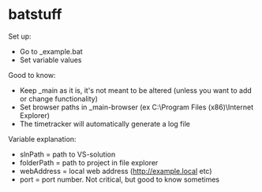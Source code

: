 # batstuff

Set up:
- Go to _example.bat
- Set variable values

Good to know:
- Keep _main as it is, it's not meant to be altered (unless you want to add or change functionality)
- Set browser paths in _main-browser (ex C:\Program Files (x86)\Internet Explorer)
- The timetracker will automatically generate a log file

Variable explanation:
* slnPath = path to VS-solution 
* folderPath = path to project in file explorer
* webAddress = local web address (http://example.local etc)
* port = port number. Not critical, but good to know sometimes